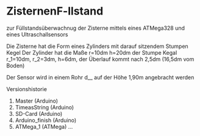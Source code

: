 # ZisternenF-llstand

zur Füllstandsüberwachnug der Zisterne mittels eines ATMega328 und eines Ultraschallsensors

Die Zisterne hat die Form eines Zylinders mit darauf sitzendem Stumpen Kegel
Der Zylinder hat die Maße r=10dm h=20dm
der Stumpe Kegal r_1=10dm, r_2=3dm, h=6dm, der Überlauf kommt nach 2,5dm (16,5dm vom Boden)

Der Sensor wird in einem Rohr d__ auf der Höhe 1,90m angebracht werden

Versionshistorie
1. Master (Arduino)
2. TimeasString (Arduino)
3. SD-Card (Arduino)
4. Arduino_finish (Arduino)
5. ATMega_1 (ATMega)
...
